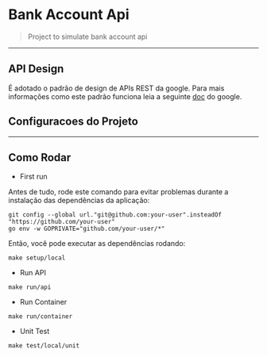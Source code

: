 #

#  Bank Account Api

> Project to simulate bank account api

---

## API Design

É adotado o padrão de design de APIs REST da google. Para mais informações como este padrão funciona leia a seguinte [doc](https://cloud.google.com/apis/design) do google.

## Configuracoes do Projeto

---

## Como Rodar

- First run

Antes de tudo, rode este comando para evitar problemas durante a instalação das dependências da aplicação:
```
git config --global url."git@github.com:your-user".insteadOf "https://github.com/your-user"
go env -w GOPRIVATE="github.com/your-user/*"
```

Então, você pode executar as dependências rodando:

```
make setup/local
```

- Run API

```
make run/api
```

- Run Container

```
make run/container
```
- Unit Test
```
make test/local/unit
```